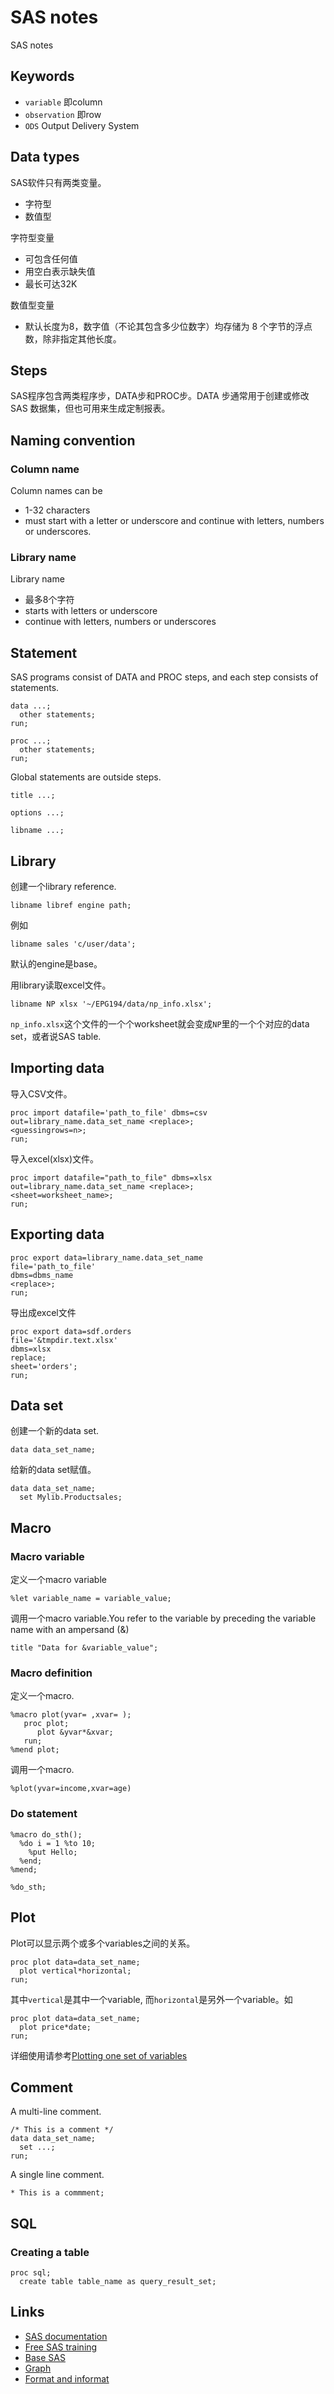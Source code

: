 # SAS notes
SAS notes

## Keywords

- `variable` 即column
- `observation` 即row
- `ODS` Output Delivery System

## Data types
SAS软件只有两类变量。

- 字符型
- 数值型

字符型变量

- 可包含任何值
- 用空白表示缺失值
- 最长可达32K

数值型变量

- 默认长度为8，数字值（不论其包含多少位数字）均存储为 8 个字节的浮点数，除非指定其他长度。

## Steps
SAS程序包含两类程序步，DATA步和PROC步。DATA 步通常用于创建或修改 SAS 数据集，但也可用来生成定制报表。

## Naming convention

### Column name
Column names can be

- 1-32 characters
- must start with a letter or underscore and continue with letters, numbers or underscores.

### Library name
Library name

- 最多8个字符
- starts with letters or underscore
- continue with letters, numbers or underscores

## Statement
SAS programs consist of DATA and PROC steps, and each step consists of statements.

```sas
data ...;
  other statements;
run;
```

```sas
proc ...;
  other statements;
run;
```

Global statements are outside steps.

```sas
title ...;
```

```sas
options ...;
```

```sas
libname ...;
```

## Library
创建一个library reference.

```sas
libname libref engine path;
```

例如

```sas
libname sales 'c/user/data';
```

默认的engine是base。

用library读取excel文件。

```sas
libname NP xlsx '~/EPG194/data/np_info.xlsx';
```

`np_info.xlsx`这个文件的一个个worksheet就会变成`NP`里的一个个对应的data set，或者说SAS table.

## Importing data

导入CSV文件。

```sas
proc import datafile='path_to_file' dbms=csv out=library_name.data_set_name <replace>;
<guessingrows=n>;
run;
```

导入excel(xlsx)文件。

```sas
proc import datafile="path_to_file" dbms=xlsx out=library_name.data_set_name <replace>;
<sheet=worksheet_name>;
run;
```

## Exporting data
```sas
proc export data=library_name.data_set_name
file='path_to_file'
dbms=dbms_name
<replace>;
run;
```

导出成excel文件
```sas
proc export data=sdf.orders
file='&tmpdir.text.xlsx'
dbms=xlsx
replace;
sheet='orders';
run;
```

## Data set
创建一个新的data set.

```sas
data data_set_name;
```

给新的data set赋值。

```sas
data data_set_name;
  set Mylib.Productsales;
```

## Macro
### Macro variable
定义一个macro variable

```sas
%let variable_name = variable_value;
```

调用一个macro variable.You refer to the variable by preceding the variable name with an ampersand (&)

```sas
title "Data for &variable_value";
```

### Macro definition

定义一个macro.

```sas
%macro plot(yvar= ,xvar= );
   proc plot;
      plot &yvar*&xvar;
   run;
%mend plot;
```

调用一个macro.

```sas
%plot(yvar=income,xvar=age)
```

### Do statement

```sas
%macro do_sth();
  %do i = 1 %to 10;
    %put Hello;
  %end;
%mend;

%do_sth;
```

## Plot

Plot可以显示两个或多个variables之间的关系。

```sas
proc plot data=data_set_name;
  plot vertical*horizontal;
run;
```

其中`vertical`是其中一个variable, 而`horizontal`是另外一个variable。如

```sas
proc plot data=data_set_name;
  plot price*date;
run;
```


详细使用请参考[Plotting one set of variables](https://documentation.sas.com/?cdcId=pgmsascdc&cdcVersion=9.4_3.4&docsetId=basess&docsetTarget=p1ebornamhs8z0n1vao2wlbfiwqb.htm&locale=zh-CN)

## Comment

A multi-line comment.

```sas
/* This is a comment */
data data_set_name;
  set ...;
run;
```

A single line comment.

```sas
* This is a commment;
```

## SQL

### Creating a table

```
proc sql;
  create table table_name as query_result_set;
```

## Links

- [SAS documentation](https://documentation.sas.com/?cdcId=pgmsascdc&cdcVersion=9.4_3.5&docsetId=lestmtsref&docsetTarget=p1awxgleif5wlen1pja0nrn6yi6i.htm&locale=en)
- [Free SAS training](https://www.sas.com/en_us/training/offers/free-training.html)
- [Base SAS](https://support.sas.com/en/software/base-sas-support.html)
- [Graph](https://documentation.sas.com/?docsetId=graphref&docsetTarget=p15qcl2nzalw4zn1fp6rkrf3n9kn.htm&docsetVersion=9.4&locale=en)
- [Format and informat](https://documentation.sas.com/?docsetId=leforinforref&docsetTarget=p09lpr3kmbh8fen1qepuv6zc1ldd.htm&docsetVersion=9.4&locale=en)
